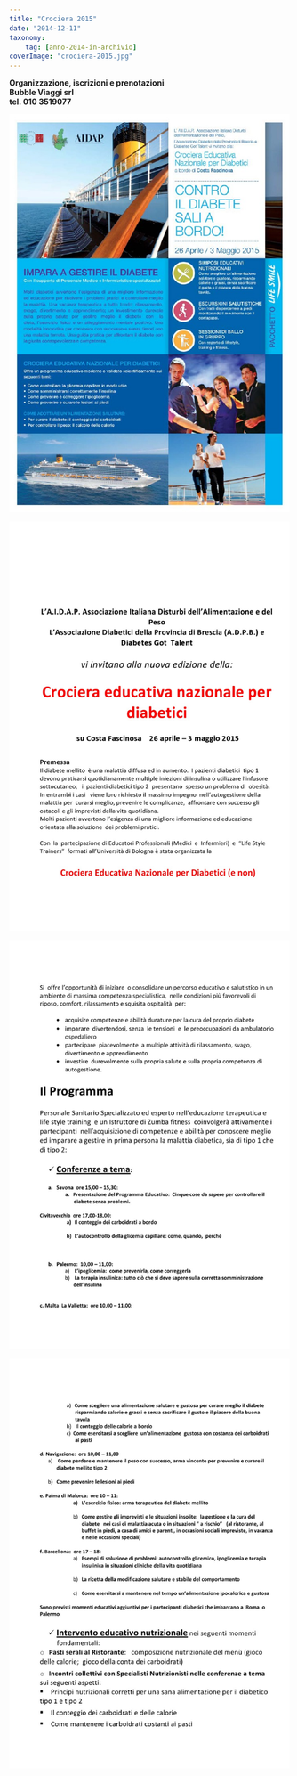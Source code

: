 ```yaml
---
title: "Crociera 2015"
date: "2014-12-11"
taxonomy: 
    tag: [anno-2014-in-archivio]
coverImage: "crociera-2015.jpg"
---
```


**Organizzazione, iscrizioni e prenotazioni  
Bubble Viaggi srl  
tel. 010 3519077**

![](images/crociera-2015.jpg)

![](images/programma1.jpg)

![](images/programma2.jpg)

![](images/programma3.jpg)
